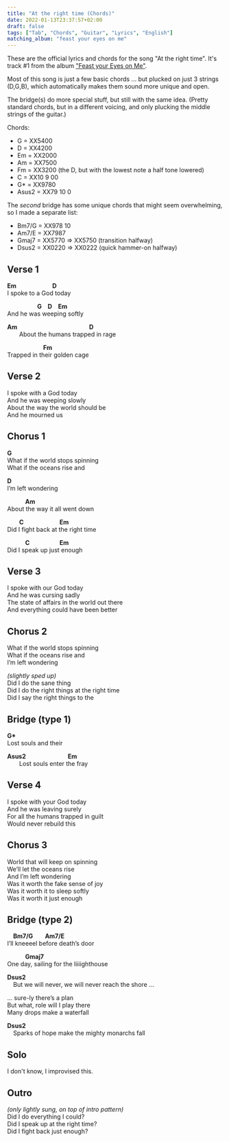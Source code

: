 ```yaml
---
title: "At the right time (Chords)"
date: 2022-01-13T23:37:57+02:00
draft: false
tags: ["Tab", "Chords", "Guitar", "Lyrics", "English"]
matching_album: "feast your eyes on me"
---
```


These are the official lyrics and chords for the song "At the right time". It's track #1 from the album ["Feast your Eyes on Me"](/albums/feast-your-eyes-on-me). 

Most of this song is just a few basic chords … but plucked on just 3 strings (D,G,B), which automatically makes them sound more unique and open. 

The bridge(s) do more special stuff, but still with the same idea. (Pretty standard chords, but in a different voicing, and only plucking the middle strings of the guitar.)

Chords:
* G = XX5400
* D = XX4200
* Em = XX2000
* Am = XX7500
* Fm = XX3200 (the D, but with the lowest note a half tone lowered)
* C = XX10 9 00
* G\* = XX9780
* Asus2 = XX79 10 0

The _second_ bridge has some unique chords that might seem overwhelming, so I made a separate list:
* Bm7/G = XX978 10
* Am7/E = XX7987
* Gmaj7 = XX5770 => XX5750 (transition halfway)
* Dsus2 = XX0220 => XX0222 (quick hammer-on halfway)

## Verse 1
**Em**&emsp;&emsp;&emsp;&emsp;&emsp;&emsp;**D**  
I spoke to a God today

&emsp;&emsp;&emsp;&emsp;&emsp;**G**&emsp;**D**&emsp;**Em**  
And he was weeping softly

**Am**&emsp;&emsp;&emsp;&emsp;&emsp;&emsp;&emsp;&emsp;&emsp;&emsp;&emsp;&emsp;**D**  
&emsp;&emsp;About the humans trapped in rage

&emsp;&emsp;&emsp;&emsp;&emsp;&emsp;**Fm**  
Trapped in their golden cage

## Verse 2
I spoke with a God today  
And he was weeping slowly  
About the way the world should be  
And he mourned us

## Chorus 1
**G**  
What if the world stops spinning  
What if the oceans rise and

**D**  
I’m left wondering

&emsp;&emsp;&emsp;**Am**  
About the way it all went down

&emsp;&emsp;**C**&emsp;&emsp;&emsp;&emsp;&emsp;&emsp;**Em**  
Did I fight back at the right time

&emsp;&emsp;&emsp;**C**&emsp;&emsp;&emsp;&emsp;&emsp;**Em**  
Did I speak up just enough

## Verse 3
I spoke with our God today  
And he was cursing sadly  
The state of affairs in the world out there  
And everything could have been better  

## Chorus 2
What if the world stops spinning  
What if the oceans rise and  
I’m left wondering

_(slightly sped up)_  
Did I do the sane thing  
Did I do the right things at the right time  
Did I say the right things to the  

## Bridge (type 1)
**G\***  
Lost souls and their

**Asus2**&emsp;&emsp;&emsp;&emsp;&emsp;&emsp;&emsp;**Em**  
&emsp;&emsp;Lost souls enter the fray

## Verse 4
I spoke with your God today  
And he was leaving surely  
For all the humans trapped in guilt  
Would never rebuild this  

## Chorus 3
World that will keep on spinning  
We’ll let the oceans rise  
And I’m left wondering  
Was it worth the fake sense of joy  
Was it worth it to sleep softly  
Was it worth it just enough  

## Bridge (type 2)
&emsp;**Bm7/G**&emsp;&emsp;**Am7/E**  
I’ll kneeeel before death’s door

&emsp;&emsp;&emsp;**Gmaj7**  
One day, sailing for the liiiighthouse

**Dsus2**  
&emsp;But we will never, we will never reach the shore ...

... sure-ly there’s a plan  
But what, role will I play there  
Many drops make a waterfall  

**Dsus2**  
&emsp;Sparks of hope make the mighty monarchs fall

## Solo
I don't know, I improvised this.

## Outro
_(only lightly sung, on top of intro pattern)_  
Did I do everything I could?  
Did I speak up at the right time?  
Did I fight back just enough?  
